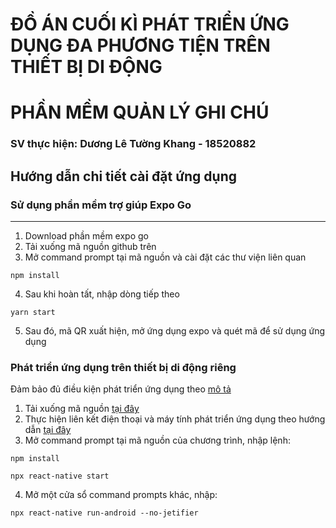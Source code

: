 # ĐỒ ÁN CUỐI KÌ PHÁT TRIỂN ỨNG DỤNG ĐA PHƯƠNG TIỆN TRÊN THIẾT BỊ DI ĐỘNG
# PHẦN MỀM QUẢN LÝ GHI CHÚ
### SV thực hiện: Dương Lê Tường Khang - 18520882
## Hướng dẫn chi tiết cài đặt ứng dụng
### Sử dụng phần mềm trợ giúp Expo Go
---
1. Download phần mềm expo go
2. Tải xuống mã nguồn github trên
3. Mở command prompt tại mã nguồn và cài đặt các thư viện liên quan  

```
npm install
```

4. Sau khi hoàn tất, nhập dòng tiếp theo
```
yarn start
```

5. Sau đó, mã QR xuất hiện, mở ứng dụng expo và quét mã để sử dụng ứng dụng

### Phát triển ứng dụng trên thiết bị di động riêng
Đảm bảo đủ điều kiện phát triển ứng dụng theo [mô tả](https://reactnative.dev/docs/environment-setup)
1. Tải xuống mã nguồn [tại đây](https://drive.google.com/drive/folders/1NbLnStG8H9mmRwN32GE5z1fR8jiEGqOh?usp=sharing)
2. Thực hiện liên kết điện thoại và máy tính phát triển ứng dụng theo hướng dẫn [tại đây](https://reactnative.dev/docs/running-on-device)
3. Mở command prompt tại mã nguồn của chương trình, nhập lệnh:
```
npm install
```
```
npx react-native start
```
4. Mở một cửa sổ command prompts khác, nhập:
```
npx react-native run-android --no-jetifier
```
